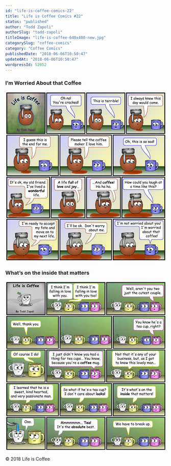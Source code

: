 ```yaml
---
id: "life-is-coffee-comics-22"
title: "Life is Coffee Comics #22"
status: "published"
author: "Todd Zapoli"
authorSlug: "todd-zapoli"
titleImage: "life-is-coffee-640x400-new.jpg"
categorySlug: "coffee-comics"
category: "Coffee Comics"
publishedDate: "2018-06-06T10:50:47"
updatedAt: "2018-06-06T10:50:47"
wordpressId: 52852
---
```


### I’m Worried About that Coffee

![I'm worried about that coffee](045-worried-about-coffee.jpg)

### What’s on the inside that matters

![What's on the inside that matters](046-inside-that-matters.jpg)

© 2018 Life is Coffee